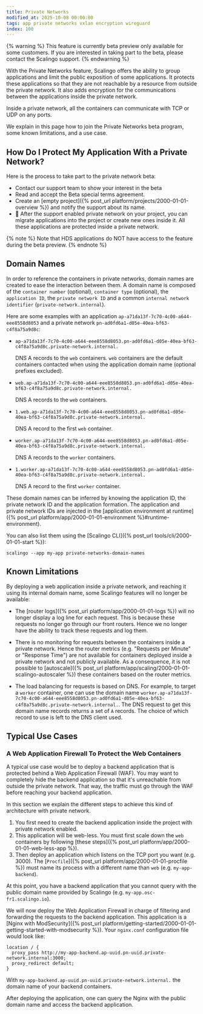 ```yaml
---
title: Private Networks
modified_at: 2025-10-08 00:00:00
tags: app private networks vxlan encryption wireguard
index: 100
---
```


{% warning %}
This feature is currently beta preview only available for some customers. If you are interested in taking part to the beta, please contact the Scalingo support.
{% endwarning %}

With the Private Networks feature, Scalingo offers the ability to group applications and limit the public exposition of some applications. It protects these applications so that they are not reachable by a resource from outside the private network. It also adds encryption for the communications between the applications inside the private network.

Inside a private network, all the containers can communicate with TCP or UDP on any ports.

We explain in this page how to join the Private Networks beta program, some known limitations, and a use case.

## How Do I Protect My Application With a Private Network?

Here is the process to take part to the private network beta:
- Contact our support team to show your interest in the beta
- Read and accept the Beta special terms agreement.
- Create an [empty project]({% post_url platform/projects/2000-01-01-overview %}) and notify the support about its name.
- 🚀 After the support enabled private network on your project, you can migrate applications into the project or create new ones inside it. All these applications are protected inside a private network.

{% note %}
Note that HDS applications do NOT have access to the feature during the beta preview.
{% endnote %}

## Domain Names

In order to reference the containers in private networks, domain names are created to ease the interaction between them. A domain name is composed of the <code>container number</code> (optional), <code class="domain-name-ct">container type</code> (optional), the <code class="domain-name-ap">application ID</code>, the <code class="domain-name-pn">private network ID</code> and a common <code class="domain-name-nid">internal network identifier</code> (<code class="domain-name-nid">private-network.internal</code>).

Here are some examples with an
application <code class="domain-name-ap">ap-a71da13f-7c70-4c00-a644-eee8558d8053</code> and a
private network <code class="domain-name-pn">pn-ad0fd6a1-d05e-40ea-bf63-c4f8a75a9d8c</code>:

* <code><span class="domain-name-ap">ap-a71da13f-7c70-4c00-a644-eee8558d8053</span>.<span class="domain-name-pn">pn-ad0fd6a1-d05e-40ea-bf63-c4f8a75a9d8c</span>.<span class="domain-name-nid">private-network.internal.</span></code>

  DNS A records to the `web` containers. `web` containers are the default containers contacted when using the application domain name (optional prefixes excluded).

* <code><span class="domain-name-ct">web</span>.<span class="domain-name-ap">ap-a71da13f-7c70-4c00-a644-eee8558d8053</span>.<span class="domain-name-pn">pn-ad0fd6a1-d05e-40ea-bf63-c4f8a75a9d8c</span>.<span class="domain-name-nid">private-network.internal.</span></code>

  DNS A records to the `web` containers.

* <code>1.<span class="domain-name-ct">web</span>.<span class="domain-name-ap">ap-a71da13f-7c70-4c00-a644-eee8558d8053</span>.<span class="domain-name-pn">pn-ad0fd6a1-d05e-40ea-bf63-c4f8a75a9d8c</span>.<span class="domain-name-nid">private-network.internal.</span></code>

  DNS A record to the first `web` container.

* <code><span class="domain-name-ct">worker</span>.<span class="domain-name-ap">ap-a71da13f-7c70-4c00-a644-eee8558d8053</span>.<span class="domain-name-pn">pn-ad0fd6a1-d05e-40ea-bf63-c4f8a75a9d8c</span>.<span class="domain-name-nid">private-network.internal.</span></code>

  DNS A records to the `worker` containers.

* <code>1.<span class="domain-name-ct">worker</span>.<span class="domain-name-ap">ap-a71da13f-7c70-4c00-a644-eee8558d8053</span>.<span class="domain-name-pn">pn-ad0fd6a1-d05e-40ea-bf63-c4f8a75a9d8c</span>.<span class="domain-name-nid">private-network.internal.</span></code>

  DNS A record to the first `worker` container.

These domain names can be inferred by knowing the application ID, the private network ID and the application formation. The application and private network IDs are injected in the [application environment at runtime]({% post_url platform/app/2000-01-01-environment %}#runtime-environment).

You can also list them using the [Scalingo CLI]({% post_url tools/cli/2000-01-01-start %}):

```
scalingo --app my-app private-networks-domain-names
```

## Known Limitations

By deploying a web application inside a private network, and reaching it using its internal domain name, some Scalingo features will no longer be available:

- The [router logs]({% post_url platform/app/2000-01-01-logs %}) will no longer display a log line for each request. This is because these requests no longer go through our front routers. Hence we no longer have the ability to track these requests and log them.

- There is no monitoring for requests between the containers inside a private network. Hence the router metrics (e.g. "Requests per Minute" or "Response Time") are not available for containers deployed inside a private network and not publicly available. As a consequence, it is not possible to [autoscale]({% post_url platform/app/scaling/2000-01-01-scalingo-autoscaler %}) these containers based on the router metrics.

- The load balancing for requests is based on DNS. For example, to target a `worker` container, one can use the domain name <code><span class="domain-name-ct">worker</span>.<span class="domain-name-ap">ap-a71da13f-7c70-4c00-a644-eee8558d8053</span>.<span class="domain-name-pn">pn-ad0fd6a1-d05e-40ea-bf63-c4f8a75a9d8c</span>.<span class="domain-name-nid">private-network.internal.</span></code>. The DNS request to get this domain name records returns a set of `A` records. The choice of which record to use is left to the DNS client used.

## Typical Use Cases

### A Web Application Firewall To Protect the Web Containers

A typical use case would be to deploy a backend application that is protected behind a Web Application Firewall (WAF). You may want to completely hide the backend application so that it's unreachable from outside the private network. That way, the traffic must go through the WAF before reaching your backend application.

In this section we explain the different steps to achieve this kind of architecture with private network.

1. You first need to create the backend application inside the project with private network enabled.
2. This application will be web-less. You must first scale down the `web` containers by following [these steps]({% post_url platform/app/2000-01-01-web-less-app %}).
3. Then deploy an application which listens on the TCP port you want (e.g. 3000). The [`Procfile`]({% post_url platform/app/2000-01-01-procfile %}) must name its process with a different name than `web` (e.g. `my-app-backend`).

At this point, you have a backend application that you cannot query with the public domain name provided by Scalingo (e.g. `my-app.osc-fr1.scalingo.io`).

We will now deploy the Web Application Firewall in charge of filtering and forwarding the requests to the backend application. This application is a [Nginx with ModSecurity]({% post_url platform/getting-started/2000-01-01-getting-started-with-modsecurity %}). Your `nginx.conf` configuration file would look like:

```nginx
location / {
  proxy_pass http://my-app-backend.ap-uuid.pn-uuid.private-network.internal:3000;
  proxy_redirect default;
}
```

With <code><span class="domain-name-ct">my-app-backend</span>.<span class="domain-name-ap">ap-uuid</span>.<span class="domain-name-pn">pn-uuid</span>.<span class="domain-name-nid">private-network.internal.</span></code> the domain name of your backend containers.

After deploying the application, one can query the Nginx with the public domain name and access the backend application.
